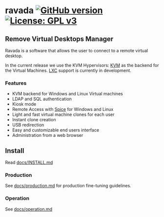 # ravada [![GitHub version](https://img.shields.io/badge/version-0.1.1--beta-brightgreen.svg)](https://github.com/frankiejol/ravada/releases) [![License: GPL v3](https://img.shields.io/badge/License-GPL%20v3-blue.svg)](https://github.com/frankiejol/ravada/blob/master/LICENSE)

## Remove Virtual Desktops Manager

Ravada is a software that allows the user to connect to a
remote virtual desktop.

In the current release we use the
KVM Hypervisors: [KVM](http://www.linux-kvm.org/) as the backend for the Virtual Machines.
 [LXC](https://linuxcontainers.org/) support is currently in development.

### Features

 * KVM backend for Windows and Linux Virtual machines
 * LDAP and SQL authentication
 * Kiosk mode
 * Remote Access with [Spice](http://www.spice-space.org/) for Windows and Linux
 * Light and fast virtual machine clones for each user
 * Instant clone creation
 * USB redirection
 * Easy and customizable end users interface
 * Administration from a web browser

## Install

Read [docs/INSTALL.md](https://github.com/frankiejol/ravada/blob/master/docs/INSTALL.md)


### Production

See [docs/production.md](https://github.com/frankiejol/ravada/blob/master/docs/production.md)
for production fine-tuning guidelines.

### Operation

See [docs/operation.md](https://github.com/frankiejol/ravada/blob/master/docs/operation.md)

